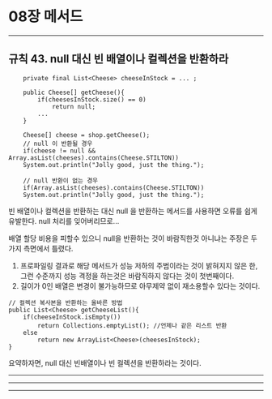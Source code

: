 
# 08장 메서드
> 

------------------------------------------------------------------------
## 규칙 43. null 대신 빈 배열이나 컬렉션을 반환하라


```
    private final List<Cheese> cheeseInStock = ... ;

    public Cheese[] getCheese(){
        if(cheesesInStock.size() == 0)
            return null;
        ...
    }

    Cheese[] cheese = shop.getCheese();
    // null 이 반환될 경우
    if(cheese != null && Array.asList(cheeses).contains(Cheese.STILTON))
    System.out.println("Jolly good, just the thing.");

    // null 반환이 없는 경우
    if(Array.asList(cheeses).contains(Cheese.STILTON))
    System.out.println("Jolly good, just the thing.");

```
빈 배열이나 컬렉션을 반환하는 대신 null 을 반환하는 메서드를 사용하면 오류를 쉽게 유발한다.
null 처리를 잊어버리므로...

배열 할당 비용을 피할수 있으니 null을 반환하는 것이 바람직한것 아니냐는 주장은 두가지 측면에서 틀렸다.
1. 프로파일링 결과로 해당 메서드가 성능 저하의 주범이라는 것이 밝혀지지 않은 한,
    그런 수준까지 성능 격정을 하는것은 바람직하지 않다는 것이 첫번째이다.
2. 길이가 0인 배열은 변경이 불가능하므로 아무제약 없이 재소용할수 있다는 것이다.

```
// 컬렉션 복사본을 반환하는 올바른 방법
public List<Cheese> getCheeseList(){
    if(cheeseInStock.isEmpty())
        return Collections.emptyList(); //언제나 같은 리스트 반환
    else
        return new ArrayList<Cheese>(cheesesInStock);
}

```

요약하자면, null 대신 빈배열이나 빈 컬렉션을 반환하라는 것이다.




------------------------------------------------------------------------
------------------------------------------------------------------------
------------------------------------------------------------------------

